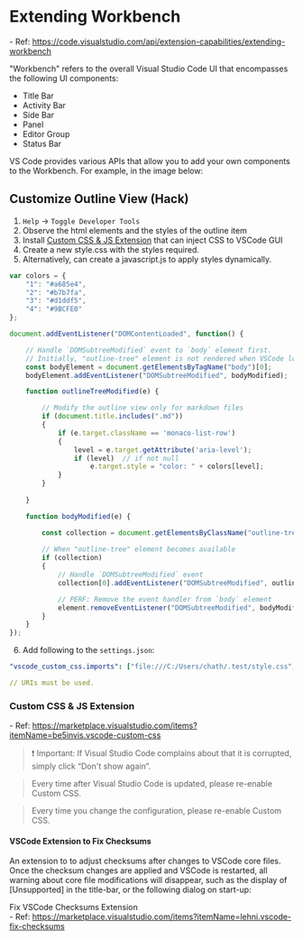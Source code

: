 # Extending Workbench
<tag>- Ref: https://code.visualstudio.com/api/extension-capabilities/extending-workbench</tag>

"Workbench" refers to the overall Visual Studio Code UI that encompasses the following UI components:

- Title Bar
- Activity Bar
- Side Bar
- Panel
- Editor Group
- Status Bar

VS Code provides various APIs that allow you to add your own components to the Workbench. For example, in the image below:


## Customize Outline View (Hack)
<!-- HK: Inject CSS and JS to VSCode GUI -->

1. `Help` -> `Toggle Developer Tools`
2. Observe the html elements and the styles of the outline item
3. Install [Custom CSS & JS Extension](https://github.com/be5invis/vscode-custom-css) that can inject CSS to VSCode GUI
4. Create a new style.css with the styles required.
5. Alternatively, can create a javascript.js to apply styles dynamically.

<!-- TODO: Test the code below thoroughly. -->
```javascript
var colors = {
    "1": "#a685e4",
    "2": "#b7b7fa",
    "3": "#d1ddf5",
    "4": "#9BCFE0"
};

document.addEventListener("DOMContentLoaded", function() {

    // Handle `DOMSubtreeModified` event to `body` element first.
    // Initially, "outline-tree" element is not rendered when VSCode loads the GUI.
    const bodyElement = document.getElementsByTagName("body")[0];
    bodyElement.addEventListener("DOMSubtreeModified", bodyModified);

    function outlineTreeModified(e) {  

        // Modify the outline view only for markdown files      
        if (document.title.includes(".md"))
        {
            if (e.target.className == 'monaco-list-row')
            {
                level = e.target.getAttribute('aria-level');
                if (level)  // if not null
                    e.target.style = "color: " + colors[level];
            }
        }
        
    }

    function bodyModified(e) {

        const collection = document.getElementsByClassName("outline-tree");
        
        // When "outline-tree" element becomes available
        if (collection)
        {
            // Handle `DOMSubtreeModified` event
            collection[0].addEventListener("DOMSubtreeModified", outlineTreeModified);

            // PERF: Remove the event handler from `body` element
            element.removeEventListener("DOMSubtreeModified", bodyModified);
        }
    }
});
```

6. Add following to the `settings.json`:
```yaml
"vscode_custom_css.imports": ["file:///C:/Users/chath/.test/style.css", "file:///C:/Users/chath/.test/javascript.js"]

// URIs must be used.

```

### Custom CSS & JS Extension
<tag>- Ref: https://marketplace.visualstudio.com/items?itemName=be5invis.vscode-custom-css</tag>

> <note>❗️ Important: If Visual Studio Code complains about that it is corrupted, simply click “Don't show again”.</note>

> <note>Every time after Visual Studio Code is updated, please re-enable Custom CSS.</note>

> <note>Every time you change the configuration, please re-enable Custom CSS.</note>


#### VSCode Extension to Fix Checksums

An extension to to adjust checksums after changes to VSCode core files. Once the checksum changes are applied and VSCode is restarted, all warning about core file modifications will disappear, such as the display of [Unsupported] in the title-bar, or the following dialog on start-up:

<ext>Fix VSCode Checksums Extension</ext>\
<tag>- Ref: https://marketplace.visualstudio.com/items?itemName=lehni.vscode-fix-checksums</tag>